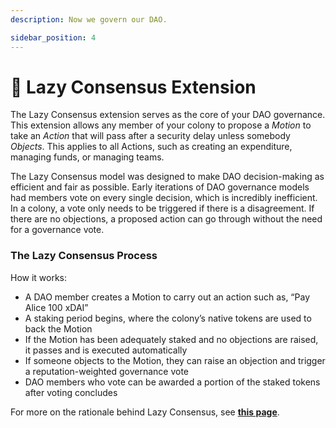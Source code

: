 ```yaml
---
description: Now we govern our DAO.

sidebar_position: 4
---
```


# 🧩 Lazy Consensus Extension

The Lazy Consensus extension serves as the core of your DAO governance. This extension allows any member of your colony to propose a _Motion_ to take an _Action_ that will pass after a security delay unless somebody _Objects_. This applies to all Actions, such as creating an expenditure, managing funds, or managing teams.

The Lazy Consensus model was designed to make DAO decision-making as efficient and fair as possible. Early iterations of DAO governance models had members vote on every single decision, which is incredibly inefficient. In a colony, a vote only needs to be triggered if there is a disagreement. If there are no objections, a proposed action can go through without the need for a governance vote. 

### The Lazy Consensus Process

How it works:

* A DAO member creates a Motion to carry out an action such as, “Pay Alice 100 xDAI”
* A staking period begins, where the colony’s native tokens are used to back the Motion
* If the Motion has been adequately staked and no objections are raised, it passes and is executed automatically
* If someone objects to the Motion, they can raise an objection and trigger a reputation-weighted governance vote
* DAO members who vote can be awarded a portion of the staked tokens after voting concludes


For more on the rationale behind Lazy Consensus, see [**this page**](../../../learn/governance/lazy-consensus.md).
